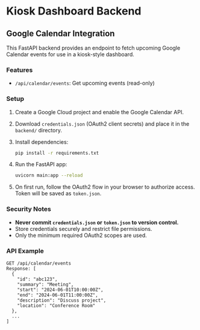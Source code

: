 # Kiosk Dashboard Backend

## Google Calendar Integration

This FastAPI backend provides an endpoint to fetch upcoming Google Calendar events for use in a kiosk-style dashboard.

### Features

- `/api/calendar/events`: Get upcoming events (read-only)

### Setup

1. Create a Google Cloud project and enable the Google Calendar API.
2. Download `credentials.json` (OAuth2 client secrets) and place it in the `backend/` directory.
3. Install dependencies:

   ```bash
   pip install -r requirements.txt
   ```

4. Run the FastAPI app:

   ```bash
   uvicorn main:app --reload
   ```

5. On first run, follow the OAuth2 flow in your browser to authorize access. Token will be saved as `token.json`.

### Security Notes

- **Never commit `credentials.json` or `token.json` to version control.**
- Store credentials securely and restrict file permissions.
- Only the minimum required OAuth2 scopes are used.

### API Example

```
GET /api/calendar/events
Response: [
  {
    "id": "abc123",
    "summary": "Meeting",
    "start": "2024-06-01T10:00:00Z",
    "end": "2024-06-01T11:00:00Z",
    "description": "Discuss project",
    "location": "Conference Room"
  },
  ...
]
```
